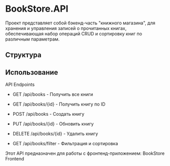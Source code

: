 # BookStore.API
Проект представляет собой бэкенд-часть "книжного магазина", для хранения и управления записей о прочитанных книгах, обеспечивающая набор операций CRUD и сортировку книг по различным параметрам.

## Структура 

    
## Использование

API Endpoints
- GET /api/books - Получить все книги

- GET /api/books/{id} - Получить книгу по ID

- POST /api/books - Создать книгу

- PUT /api/books/{id} - Обновить книгу

- DELETE /api/books/{id} - Удалить книгу

- GET /api/books/filter - Фильтрация и сортировка

Этот API предназначен для работы с фронтенд-приложением: BookStore Frontend
